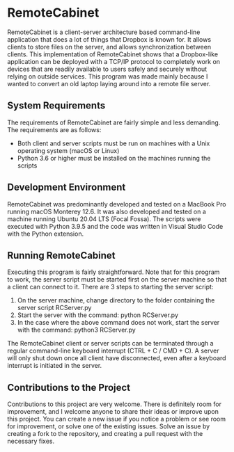 # RemoteCabinet

RemoteCabinet is a client-server architecture based command-line application that does a lot of things that Dropbox is known for. It allows clients to store files on the server, and allows synchronization between clients. This implementation of RemoteCabinet shows that a Dropbox-like application can be deployed with a TCP/IP protocol to completely work on devices that are readily available to users safely and securely without relying on outside services. This program was made mainly because I wanted to convert an old laptop laying around into a remote file server.

## System Requirements

The requirements of RemoteCabinet are fairly simple and less demanding. The requirements are as follows:

- Both client and server scripts must be run on machines with a Unix operating system (macOS or Linux)
- Python 3.6 or higher must be installed on the machines running the scripts

## Development Environment

RemoteCabinet was predominantly developed and tested on a MacBook Pro running macOS Monterey 12.6. It was also developed and tested on a machine running Ubuntu 20.04 LTS (Focal Fossa). The scripts were executed with Python 3.9.5 and the code was written in Visual Studio Code with the Python extension.

## Running RemoteCabinet

Executing this program is fairly straightforward. Note that for this program to work, the server script must be started first on the server machine so that a client can connect to it. There are 3 steps to starting the server script:

1. On the server machine, change directory to the folder containing the server script RCServer.py
2. Start the server with the command: python RCServer.py    
3. In the case where the above command does not work, start the server with the command: python3 RCServer.py

The RemoteCabinet client or server scripts can be terminated through a regular command-line keyboard interrupt (CTRL + C / CMD + C). A server will only shut down once all client have disconnected, even after a keyboard interrupt is initiated in the server.

## Contributions to the Project
Contributions to this project are very welcome. There is definitely room for improvement, and I welcome anyone to share their ideas or improve upon this project. You can create a new issue if you notice a problem or see room for improvement, or solve one of the existing issues. Solve an issue by creating a fork to the repository, and creating a pull request with the necessary fixes. 
